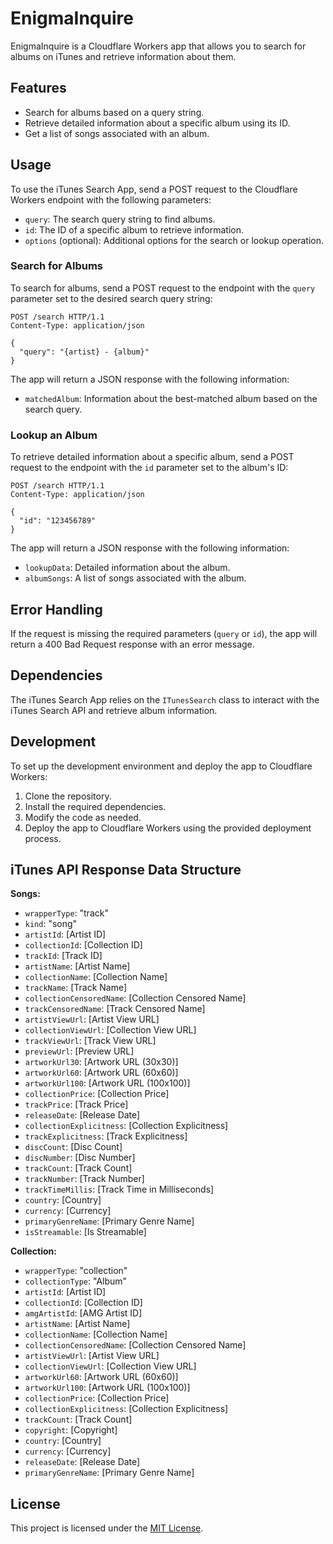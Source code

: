 # EnigmaInquire

EnigmaInquire is a Cloudflare Workers app that allows you to search for albums on iTunes and retrieve information about them.

## Features

- Search for albums based on a query string.
- Retrieve detailed information about a specific album using its ID.
- Get a list of songs associated with an album.

## Usage

To use the iTunes Search App, send a POST request to the Cloudflare Workers endpoint with the following parameters:

- `query`: The search query string to find albums.
- `id`: The ID of a specific album to retrieve information.
- `options` (optional): Additional options for the search or lookup operation.

### Search for Albums

To search for albums, send a POST request to the endpoint with the `query` parameter set to the desired search query string:

```http
POST /search HTTP/1.1
Content-Type: application/json

{
  "query": "{artist} - {album}"
}
```

The app will return a JSON response with the following information:

- `matchedAlbum`: Information about the best-matched album based on the search query.

### Lookup an Album

To retrieve detailed information about a specific album, send a POST request to the endpoint with the `id` parameter set to the album's ID:

```http
POST /search HTTP/1.1
Content-Type: application/json

{
  "id": "123456789"
}
```

The app will return a JSON response with the following information:

- `lookupData`: Detailed information about the album.
- `albumSongs`: A list of songs associated with the album.

## Error Handling

If the request is missing the required parameters (`query` or `id`), the app will return a 400 Bad Request response with an error message.

## Dependencies

The iTunes Search App relies on the `ITunesSearch` class to interact with the iTunes Search API and retrieve album information.

## Development

To set up the development environment and deploy the app to Cloudflare Workers:

1. Clone the repository.
2. Install the required dependencies.
3. Modify the code as needed.
4. Deploy the app to Cloudflare Workers using the provided deployment process.

## iTunes API Response Data Structure

**Songs:**

- `wrapperType`: "track"
- `kind`: "song"
- `artistId`: [Artist ID]
- `collectionId`: [Collection ID]
- `trackId`: [Track ID]
- `artistName`: [Artist Name]
- `collectionName`: [Collection Name]
- `trackName`: [Track Name]
- `collectionCensoredName`: [Collection Censored Name]
- `trackCensoredName`: [Track Censored Name]
- `artistViewUrl`: [Artist View URL]
- `collectionViewUrl`: [Collection View URL]
- `trackViewUrl`: [Track View URL]
- `previewUrl`: [Preview URL]
- `artworkUrl30`: [Artwork URL (30x30)]
- `artworkUrl60`: [Artwork URL (60x60)]
- `artworkUrl100`: [Artwork URL (100x100)]
- `collectionPrice`: [Collection Price]
- `trackPrice`: [Track Price]
- `releaseDate`: [Release Date]
- `collectionExplicitness`: [Collection Explicitness]
- `trackExplicitness`: [Track Explicitness]
- `discCount`: [Disc Count]
- `discNumber`: [Disc Number]
- `trackCount`: [Track Count]
- `trackNumber`: [Track Number]
- `trackTimeMillis`: [Track Time in Milliseconds]
- `country`: [Country]
- `currency`: [Currency]
- `primaryGenreName`: [Primary Genre Name]
- `isStreamable`: [Is Streamable]

**Collection:**

- `wrapperType`: "collection"
- `collectionType`: "Album"
- `artistId`: [Artist ID]
- `collectionId`: [Collection ID]
- `amgArtistId`: [AMG Artist ID]
- `artistName`: [Artist Name]
- `collectionName`: [Collection Name]
- `collectionCensoredName`: [Collection Censored Name]
- `artistViewUrl`: [Artist View URL]
- `collectionViewUrl`: [Collection View URL]
- `artworkUrl60`: [Artwork URL (60x60)]
- `artworkUrl100`: [Artwork URL (100x100)]
- `collectionPrice`: [Collection Price]
- `collectionExplicitness`: [Collection Explicitness]
- `trackCount`: [Track Count]
- `copyright`: [Copyright]
- `country`: [Country]
- `currency`: [Currency]
- `releaseDate`: [Release Date]
- `primaryGenreName`: [Primary Genre Name]

## License

This project is licensed under the [MIT License](LICENSE).